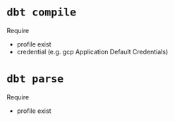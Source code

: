 # `dbt compile`
Require
- profile exist
- credential (e.g. gcp Application Default Credentials)

# `dbt parse`
Require
- profile exist
